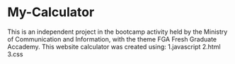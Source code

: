# My-Calculator
This is an independent project in the bootcamp activity held by the Ministry of Communication and Information, with the theme FGA Fresh Graduate Accademy. This website calculator was created using:
1.javascript 
2.html 
3.css
